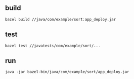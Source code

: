 ## build
```
bazel build //java/com/example/sort:app_deploy.jar
```

## test
```
bazel test //javatests/com/example/sort/...
```

## run
```
java -jar bazel-bin/java/com/example/sort/app_deploy.jar
```



